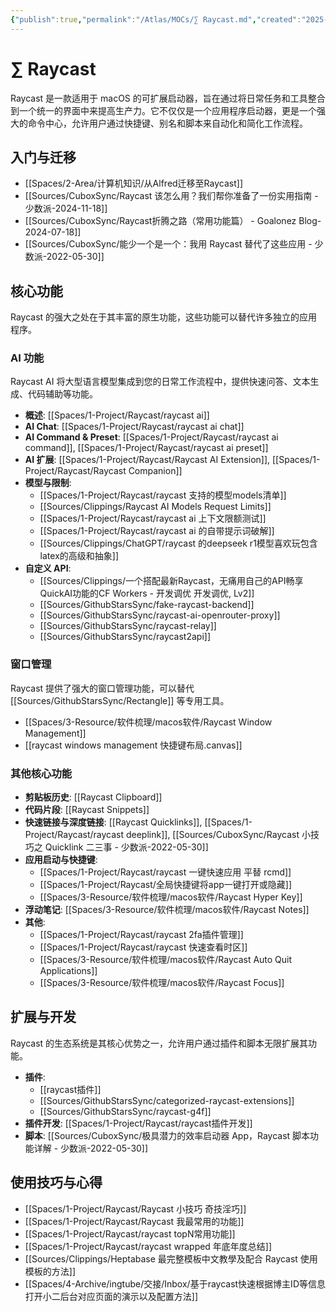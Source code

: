 ```yaml
---
{"publish":true,"permalink":"/Atlas/MOCs/∑ Raycast.md","created":"2025-07-07","modified":"2025-07-07","published":"2025-07-18T14:33:09.419+08:00","cssclasses":""}
---
```



# ∑ Raycast

Raycast 是一款适用于 macOS 的可扩展启动器，旨在通过将日常任务和工具整合到一个统一的界面中来提高生产力。它不仅仅是一个应用程序启动器，更是一个强大的命令中心，允许用户通过快捷键、别名和脚本来自动化和简化工作流程。

## 入门与迁移

- [[Spaces/2-Area/计算机知识/从Alfred迁移至Raycast]]
- [[Sources/CuboxSync/Raycast 该怎么用？我们帮你准备了一份实用指南 - 少数派-2024-11-18]]
- [[Sources/CuboxSync/Raycast折腾之路（常用功能篇） - Goalonez Blog-2024-07-18]]
- [[Sources/CuboxSync/能少一个是一个：我用 Raycast 替代了这些应用 - 少数派-2022-05-30]]

## 核心功能

Raycast 的强大之处在于其丰富的原生功能，这些功能可以替代许多独立的应用程序。

### AI 功能

Raycast AI 将大型语言模型集成到您的日常工作流程中，提供快速问答、文本生成、代码辅助等功能。

- **概述**: [[Spaces/1-Project/Raycast/raycast ai]]
- **AI Chat**: [[Spaces/1-Project/Raycast/raycast ai chat]]
- **AI Command & Preset**: [[Spaces/1-Project/Raycast/raycast ai command]], [[Spaces/1-Project/Raycast/raycast ai preset]]
- **AI 扩展**: [[Spaces/1-Project/Raycast/Raycast AI Extension]], [[Spaces/1-Project/Raycast/Raycast Companion]]
- **模型与限制**:
    - [[Spaces/1-Project/Raycast/raycast 支持的模型models清单]]
    - [[Sources/Clippings/Raycast AI Models Request Limits]]
    - [[Spaces/1-Project/Raycast/raycast ai 上下文限额测试]]
    - [[Spaces/1-Project/Raycast/raycast ai 的自带提示词破解]]
    - [[Sources/Clippings/ChatGPT/raycast 的deepseek r1模型喜欢玩包含latex的高级和抽象]]
- **自定义 API**:
    - [[Sources/Clippings/一个搭配最新Raycast，无痛用自己的API畅享QuickAI功能的CF Workers - 开发调优  开发调优, Lv2]]
    - [[Sources/GithubStarsSync/fake-raycast-backend]]
    - [[Sources/GithubStarsSync/raycast-ai-openrouter-proxy]]
    - [[Sources/GithubStarsSync/raycast-relay]]
    - [[Sources/GithubStarsSync/raycast2api]]

### 窗口管理

Raycast 提供了强大的窗口管理功能，可以替代 [[Sources/GithubStarsSync/Rectangle]] 等专用工具。

- [[Spaces/3-Resource/软件梳理/macos软件/Raycast Window Management]]
- [[raycast windows management 快捷键布局.canvas]]

### 其他核心功能

- **剪贴板历史**: [[Raycast Clipboard]]
- **代码片段**: [[Raycast Snippets]]
- **快速链接与深度链接**: [[Raycast Quicklinks]], [[Spaces/1-Project/Raycast/raycast deeplink]], [[Sources/CuboxSync/Raycast 小技巧之 Quicklink 二三事 - 少数派-2022-05-30]]
- **应用启动与快捷键**:
    - [[Spaces/1-Project/Raycast/raycast 一键快速应用 平替 rcmd]]
    - [[Spaces/1-Project/Raycast/全局快捷键将app一键打开或隐藏]]
    - [[Spaces/3-Resource/软件梳理/macos软件/Raycast Hyper Key]]
- **浮动笔记**: [[Spaces/3-Resource/软件梳理/macos软件/Raycast Notes]]
- **其他**:
    - [[Spaces/1-Project/Raycast/raycast 2fa插件管理]]
    - [[Spaces/1-Project/Raycast/raycast 快速查看时区]]
    - [[Spaces/3-Resource/软件梳理/macos软件/Raycast Auto Quit Applications]]
    - [[Spaces/3-Resource/软件梳理/macos软件/Raycast Focus]]

## 扩展与开发

Raycast 的生态系统是其核心优势之一，允许用户通过插件和脚本无限扩展其功能。

- **插件**:
    - [[raycast插件]]
    - [[Sources/GithubStarsSync/categorized-raycast-extensions]]
    - [[Sources/GithubStarsSync/raycast-g4f]]
- **插件开发**: [[Spaces/1-Project/Raycast/raycast插件开发]]
- **脚本**: [[Sources/CuboxSync/极具潜力的效率启动器 App，Raycast 脚本功能详解 - 少数派-2022-05-30]]

## 使用技巧与心得

- [[Spaces/1-Project/Raycast/Raycast 小技巧 奇技淫巧]]
- [[Spaces/1-Project/Raycast/Raycast 我最常用的功能]]
- [[Spaces/1-Project/Raycast/raycast topN常用功能]]
- [[Spaces/1-Project/Raycast/raycast wrapped 年底年度总结]]
- [[Sources/Clippings/Heptabase 最完整模板中文教學及配合 Raycast 使用模板的方法]]
- [[Spaces/4-Archive/ingtube/交接/Inbox/基于raycast快速根据博主ID等信息打开小二后台对应页面的演示以及配置方法]]

